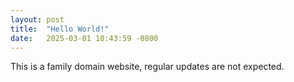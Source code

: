 ```yaml
---
layout: post
title:  "Hello World!"
date:   2025-03-01 10:43:59 -0800
---
```


This is a family domain website, regular updates are not expected.

